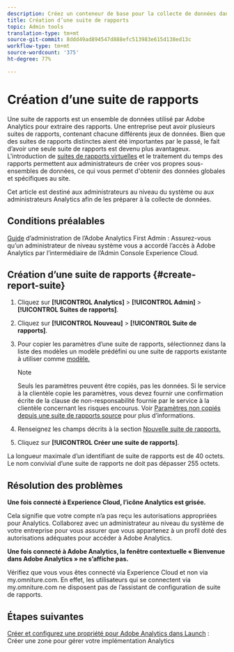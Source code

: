 ```yaml
---
description: Créez un conteneur de base pour la collecte de données dans Adobe Analytics
title: Création d’une suite de rapports
topic: Admin tools
translation-type: tm+mt
source-git-commit: 8ddd49ad894547d888efc513983e615d138ed13c
workflow-type: tm+mt
source-wordcount: '375'
ht-degree: 77%

---
```



# Création d’une suite de rapports

Une suite de rapports est un ensemble de données utilisé par Adobe Analytics pour extraire des rapports. Une entreprise peut avoir plusieurs suites de rapports, contenant chacune différents jeux de données. Bien que des suites de rapports distinctes aient été importantes par le passé, le fait d’avoir une seule suite de rapports est devenu plus avantageux. L&#39;introduction de [suites de rapports virtuelles](https://experienceleague.adobe.com/docs/analytics/components/virtual-report-suites/vrs-about.html?lang=en#virtual-report-suites) et le traitement du temps des rapports permettent aux administrateurs de créer vos propres sous-ensembles de données, ce qui vous permet d&#39;obtenir des données globales et spécifiques au site.

Cet article est destiné aux administrateurs au niveau du système ou aux administrateurs Analytics afin de les préparer à la collecte de données.

## Conditions préalables

[Guide](/help/admin/admin-console/first-admin-guide.md) d’administration de l’Adobe Analytics First Admin : Assurez-vous qu’un administrateur de niveau système vous a accordé l’accès à Adobe Analytics par l’intermédiaire de l’Admin Console Experience Cloud.

## Création d’une suite de rapports {#create-report-suite}

1. Cliquez sur **[!UICONTROL Analytics]** > **[!UICONTROL Admin]** > **[!UICONTROL Suites de rapports]**.
1. Cliquez sur **[!UICONTROL Nouveau]** > **[!UICONTROL Suite de rapports]**.
1. Pour copier les paramètres d’une suite de rapports, sélectionnez dans la liste des modèles un modèle prédéfini ou une suite de rapports existante à utiliser comme [modèle.](/help/admin/c-manage-report-suites/c-report-suite-templates/report-suite-templates.md)

   >[!NOTE]
   >
   >Seuls les paramètres peuvent être copiés, pas les données. Si le service à la clientèle copie les paramètres, vous devez fournir une confirmation écrite de la clause de non-responsabilité fournie par le service à la clientèle concernant les risques encourus. Voir [Paramètres non copiés depuis une suite de rapports source](/help/admin/c-manage-report-suites/c-new-report-suite/settings-not-copied-from-rs.md) pour plus d’informations.

1. Renseignez les champs décrits à la section [Nouvelle suite de rapports.](/help/admin/c-manage-report-suites/c-new-report-suite/new-report-suite.md)
1. Cliquez sur **[!UICONTROL Créer une suite de rapports]**.

La longueur maximale d’un identifiant de suite de rapports est de 40 octets. Le nom convivial d’une suite de rapports ne doit pas dépasser 255 octets.

## Résolution des problèmes

**Une fois connecté à Experience Cloud, l’icône Analytics est grisée.**

Cela signifie que votre compte n’a pas reçu les autorisations appropriées pour Analytics. Collaborez avec un administrateur au niveau du système de votre entreprise pour vous assurer que vous appartenez à un profil doté des autorisations adéquates pour accéder à Adobe Analytics.

**Une fois connecté à Adobe Analytics, la fenêtre contextuelle « Bienvenue dans Adobe Analytics » ne s’affiche pas.**

Vérifiez que vous vous êtes connecté via Experience Cloud et non via my.omniture.com. En effet, les utilisateurs qui se connectent via my.omniture.com ne disposent pas de l’assistant de configuration de suite de rapports.

## Étapes suivantes

[Créer et configurez une propriété pour Adobe Analytics dans Launch](/help/implement/launch/create-analytics-property.md) : Créer une zone pour gérer votre implémentation Analytics